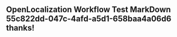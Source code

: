 <properties
ms.topic="hero-topic1"
ms.test1="hero-topic"
ms.test2="test"/>

## OpenLocalization Workflow Test MarkDown 55c822dd-047c-4afd-a5d1-658baa4a06d6 thanks!
